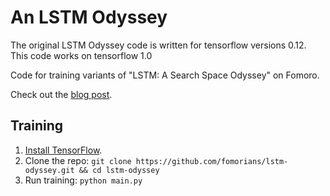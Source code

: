 # An LSTM Odyssey

The original LSTM Odyssey code is written for tensorflow versions 0.12. 
This code works on tensorflow 1.0 

Code for training variants of "LSTM: A Search Space Odyssey" on Fomoro.

Check out the [blog post](https://medium.com/jim-fleming/implementing-lstm-a-search-space-odyssey-7d50c3bacf93).

## Training

1. [Install TensorFlow](https://www.tensorflow.org/versions/r0.7/get_started/os_setup.html#pip-installation).
2. Clone the repo: `git clone https://github.com/fomorians/lstm-odyssey.git && cd lstm-odyssey`
3. Run training: `python main.py`
